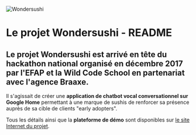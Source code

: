 ![Wondersushi](https://s26.postimg.org/j7bg79e1l/Wondersushi_logo_350.png)

# Le projet Wondersushi - README

## Le projet Wondersushi est arrivé en tête du hackathon national organisé en décembre 2017 par l'EFAP et la Wild Code School en partenariat avec l'agence Braaxe.

Il s'agissait de créer une **application de chatbot vocal conversationnel sur Google Home** permettant à une marque de sushis de renforcer sa présence auprès de sa cible de clients "early adopters".

Tous les détails ainsi que la **plateforme de démo** sont disponibles sur [le site Internet du projet](https://wondersushi.herokuapp.com).
